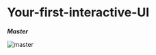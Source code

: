 # Your-first-interactive-UI

***Master***

![master](https://user-images.githubusercontent.com/47654208/111637763-d8f27a00-8821-11eb-893b-ac4b997ca823.gif)
